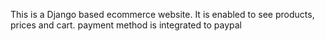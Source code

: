 This is a Django based ecommerce website. It is enabled to see products, prices and cart. 
payment method is integrated to paypal
